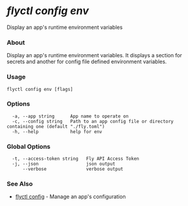 # _flyctl config env_

Display an app's runtime environment variables

### About

Display an app's runtime environment variables. It displays a section for
secrets and another for config file defined environment variables.

### Usage
~~~
flyctl config env [flags]
~~~

### Options

~~~
  -a, --app string      App name to operate on
  -c, --config string   Path to an app config file or directory containing one (default "./fly.toml")
  -h, --help            help for env
~~~

### Global Options

~~~
  -t, --access-token string   Fly API Access Token
  -j, --json                  json output
      --verbose               verbose output
~~~

### See Also

* [flyctl config](/docs/flyctl/config/)	 - Manage an app's configuration

